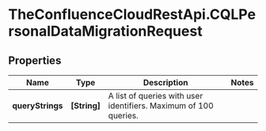 # TheConfluenceCloudRestApi.CQLPersonalDataMigrationRequest

## Properties
Name | Type | Description | Notes
------------ | ------------- | ------------- | -------------
**queryStrings** | **[String]** | A list of queries with user identifiers. Maximum of 100 queries. | 
